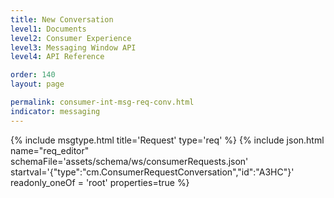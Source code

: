 ```yaml
---
title: New Conversation
level1: Documents
level2: Consumer Experience
level3: Messaging Window API
level4: API Reference

order: 140
layout: page

permalink: consumer-int-msg-req-conv.html
indicator: messaging
---
```


{% include msgtype.html title='Request' type='req' %}
{% include json.html name="req_editor" 
    schemaFile='assets/schema/ws/consumerRequests.json'
    startval='{"type":"cm.ConsumerRequestConversation","id":"A3HC"}'
    readonly_oneOf = 'root'
    properties=true %}



